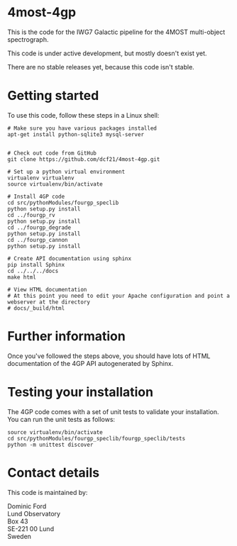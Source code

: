 # 4most-4gp
This is the code for the IWG7 Galactic pipeline for the 4MOST multi-object spectrograph.

This code is under active development, but mostly doesn't exist yet.

There are no stable releases yet, because this code isn't stable.

# Getting started

To use this code, follow these steps in a Linux shell:

```
# Make sure you have various packages installed
apt-get install python-sqlite3 mysql-server
 

# Check out code from GitHub
git clone https://github.com/dcf21/4most-4gp.git
 
# Set up a python virtual environment
virtualenv virtualenv
source virtualenv/bin/activate
 
# Install 4GP code
cd src/pythonModules/fourgp_speclib
python setup.py install
cd ../fourgp_rv
python setup.py install
cd ../fourgp_degrade
python setup.py install
cd ../fourgp_cannon
python setup.py install
 
# Create API documentation using sphinx
pip install Sphinx
cd ../../../docs
make html
 
# View HTML documentation
# At this point you need to edit your Apache configuration and point a webserver at the directory
# docs/_build/html
```

# Further information

Once you've followed the steps above, you should have lots of HTML documentation of the 4GP API autogenerated by Sphinx.

# Testing your installation

The 4GP code comes with a set of unit tests to validate your installation. You can run the unit tests as follows:

```
source virtualenv/bin/activate
cd src/pythonModules/fourgp_speclib/fourgp_speclib/tests
python -m unittest discover
```

# Contact details
This code is maintained by:

Dominic Ford  
Lund Observatory  
Box 43  
SE-221 00 Lund  
Sweden
